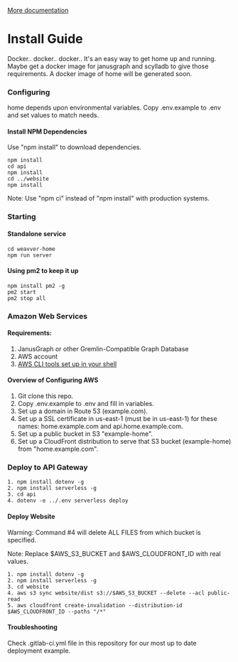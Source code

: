 [More documentation](/)

# Install Guide

Docker.. docker.. docker.. It's an easy way to get home up and running. Maybe get a docker image for janusgraph and scylladb to give those requirements. A docker image of home will be generated soon.

### Configuring

home depends upon environmental variables. Copy .env.example to .env and set values to match needs.

#### Install NPM Dependencies
Use "npm install" to download dependencies.
~~~
npm install
cd api
npm install
cd ../website
npm install
~~~

Note: Use "npm ci" instead of "npm install" with production systems. 

### Starting
#### Standalone service

~~~
cd weavver-home
npm run server
~~~

#### Using pm2 to keep it up

~~~
npm install pm2 -g
pm2 start
pm2 stop all
~~~

### Amazon Web Services

#### Requirements:  
1. JanusGraph or other Gremlin-Compatible Graph Database
2. AWS account
3. [AWS CLI tools set up in your shell](https://docs.aws.amazon.com/cli/latest/userguide/install-cliv2.html)

#### Overview of Configuring AWS
1. Git clone this repo.
2. Copy .env.example to .env and fill in variables.
3. Set up a domain in Route 53 (example.com).
4. Set up a SSL certificate in us-east-1 (must be in us-east-1) for these names: home.example.com and api.home.example.com.
5. Set up a public bucket in S3 "example-home".
6. Set up a CloudFront distribution to serve that S3 bucket (example-home) from "home.example.com".

### Deploy to API Gateway
~~~
1. npm install dotenv -g
2. npm install serverless -g
3. cd api 
4. dotenv -e ../.env serverless deploy
~~~

#### Deploy Website
Warning: Command #4 will delete ALL FILES from which bucket is specified.

Note: Replace \$AWS_S3_BUCKET and \$AWS_CLOUDFRONT_ID with real values.

~~~~
1. npm install dotenv -g
2. npm install serverless -g
3. cd website 
4. aws s3 sync website/dist s3://$AWS_S3_BUCKET --delete --acl public-read
5. aws cloudfront create-invalidation --distribution-id $AWS_CLOUDFRONT_ID --paths "/*"
~~~~


#### Troubleshooting

Check .gitlab-ci.yml file in this repository for our most up to date deployment example.